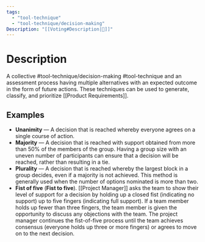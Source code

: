 ```yaml
---
tags:
  - "tool-technique"
  - "tool-technique/decision-making"
Description: "[[Voting#Description|📝]]"
---
```

# Description
A collective #tool-technique/decision-making #tool-technique  and an assessment process having multiple alternatives with an expected outcome in the form of future actions. These techniques can be used to generate, classify, and prioritize [[Product Requirements]].
## Examples
- **Unanimity** — A decision that is reached whereby everyone agrees on a single course of action.
- **Majority** — A decision that is reached with support obtained from more than 50% of the members of the group. Having a group size with an uneven number of participants can ensure that a decision will be reached, rather than resulting in a tie.
- **Plurality** — A decision that is reached whereby the largest block in a group decides, even if a majority is not achieved. This method is generally used when the number of options nominated is more than two.
- **Fist of five** (**Fist to five**). [[Project Manager]] asks the team to show their level of support for a decision by holding up a closed fist (indicating no support) up to five fingers (indicating full support). If a team member holds up fewer than three fingers, the team member is given the opportunity to discuss any objections with the team. The project manager continues the fist-of-five process until the team achieves consensus (everyone holds up three or more fingers) or agrees to move on to the next decision.
